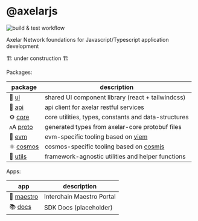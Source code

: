 # @axelarjs

![build & test workflow](https://github.com/axelarnetwork/axelarjs/actions/workflows/test.yml/badge.svg)

Axelar Network foundations for Javascript/Typescript application development

:building_construction: under construction :building_construction:

Packages:

| package                        | description                                                                 |
| ------------------------------ | --------------------------------------------------------------------------- |
| 🎨 [ui](/packages/ui)          | shared UI component library (react + tailwindcss)                           |
| 📡 [api](/packages/api)        | api client for axelar restful services                                      |
| ⚙️ [core](/packages//core)     | core utilities, types, constants and data-structures                        |
| 🗚 [proto](/packages/proto)     | generated types from axelar-core protobuf files                             |
| 🐬 [evm](/packages//evm)       | evm-specific tooling based on [viem](https://github.com/wagmi-dev/viem)     |
| ⚛️ [cosmos](/packages//cosmos) | cosmos-specific tooling based on [cosmjs](https://github.com/cosmos/cosmjs) |
| 🔧 [utils](/packages/utils)    | framework-agnostic utilities and helper functions                           |

Apps:

| app                         | description               |
| --------------------------- | ------------------------- |
| 🎼 [maestro](/apps/maestro) | Interchain Maestro Portal |
| 📚 [docs](/apps/docs)       | SDK Docs (placeholder)    |
